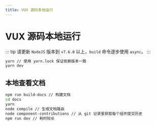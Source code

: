 ```yaml
---
title: VUX 源码本地运行
---
```


# VUX 源码本地运行

::: tip
请更新 `NodeJS` 版本到 `v7.6.0` 以上，`build` 命令逐步使用 `async`。
:::

``` bash
yarn // 使用 yarn.lock 保证依赖版本一致
yarn dev
```

## 本地查看文档

``` bash
npm run build-docs // 构建文档
cd docs
yarn
node compile // 生成文档路由
node component-contributions // 从 git 记录里获取每个组件提交历史
npm run dev // 耗时较长
```
